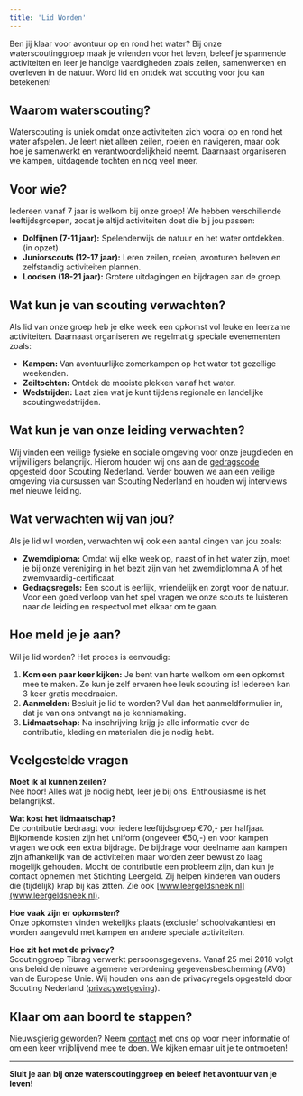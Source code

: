 ```yaml
---
title: 'Lid Worden'
---
```


Ben jij klaar voor avontuur op en rond het water? Bij onze waterscoutinggroep maak je vrienden voor het leven, beleef je spannende activiteiten en leer je handige vaardigheden zoals zeilen, samenwerken en overleven in de natuur. Word lid en ontdek wat scouting voor jou kan betekenen!  

## Waarom waterscouting?  

Waterscouting is uniek omdat onze activiteiten zich vooral op en rond het water afspelen. Je leert niet alleen zeilen, roeien en navigeren, maar ook hoe je samenwerkt en verantwoordelijkheid neemt. Daarnaast organiseren we kampen, uitdagende tochten en nog veel meer.  

## Voor wie?  

Iedereen vanaf 7 jaar is welkom bij onze groep! We hebben verschillende leeftijdsgroepen, zodat je altijd activiteiten doet die bij jou passen:  
- **Dolfijnen (7-11 jaar):** Spelenderwijs de natuur en het water ontdekken. (in opzet)
- **Juniorscouts (12-17 jaar):** Leren zeilen, roeien, avonturen beleven en zelfstandig activiteiten plannen.
- **Loodsen (18-21 jaar):** Grotere uitdagingen en bijdragen aan de groep.

## Wat kun je van scouting verwachten?  

Als lid van onze groep heb je elke week een opkomst vol leuke en leerzame activiteiten. Daarnaast organiseren we regelmatig speciale evenementen zoals:  
- **Kampen:** Van avontuurlijke zomerkampen op het water tot gezellige weekenden.  
- **Zeiltochten:** Ontdek de mooiste plekken vanaf het water.  
- **Wedstrijden:** Laat zien wat je kunt tijdens regionale en landelijke scoutingwedstrijden.

## Wat kun je van onze leiding verwachten?
Wij vinden een veilige fysieke en sociale omgeving voor onze jeugdleden en vrijwilligers belangrijk. Hierom houden wij ons aan de [gedragscode](https://www.scouting.nl/assets/uploads/doorzoekbareBestanden/06.Ondersteuning/Veiligheid/Sociale%20veiligheid/Gedragscode.pdf) opgesteld door Scouting Nederland. Verder bouwen we aan een veilige omgeving via cursussen van Scouting Nederland en houden wij interviews met nieuwe leiding.

## Wat verwachten wij van jou?  

Als je lid wil worden, verwachten wij ook een aantal dingen van jou zoals:  
- **Zwemdiploma:** Omdat wij elke week op, naast of in het water zijn, moet je bij onze vereniging in het bezit zijn van het zwemdiplomma A of het zwemvaardig-certificaat.
- **Gedragsregels:** Een scout is eerlijk, vriendelijk en zorgt voor de natuur. Voor een goed verloop van het spel vragen we onze scouts te luisteren naar de leiding en respectvol met elkaar om te gaan.


## Hoe meld je je aan?  

Wil je lid worden? Het proces is eenvoudig:  
1. **Kom een paar keer kijken:** Je bent van harte welkom om een opkomst mee te maken. Zo kun je zelf ervaren hoe leuk scouting is! Iedereen kan 3 keer gratis meedraaien.
2. **Aanmelden:** Besluit je lid te worden? Vul dan het aanmeldformulier in, dat je van ons ontvangt na je kennismaking.  
3. **Lidmaatschap:** Na inschrijving krijg je alle informatie over de contributie, kleding en materialen die je nodig hebt.

## Veelgestelde vragen  

**Moet ik al kunnen zeilen?**  
Nee hoor! Alles wat je nodig hebt, leer je bij ons. Enthousiasme is het belangrijkst.  

**Wat kost het lidmaatschap?**  
De contributie bedraagt voor iedere leeftijdsgroep €70,- per halfjaar. Bijkomende kosten zijn het uniform (ongeveer €50,-)  en voor kampen vragen we ook een extra bijdrage. 
De bijdrage voor deelname aan kampen zijn afhankelijk van de activiteiten maar worden zeer bewust zo laag mogelijk gehouden.
Mocht de contributie een probleem zijn, dan kun je contact opnemen met Stichting Leergeld. Zij helpen kinderen van ouders die (tijdelijk) krap bij kas zitten. Zie ook [www.leergeldsneek.nl](www.leergeldsneek.nl).

**Hoe vaak zijn er opkomsten?**  
Onze opkomsten vinden wekelijks plaats (exclusief schoolvakanties) en worden aangevuld met kampen en andere speciale activiteiten.

**Hoe zit het met de privacy?**  
Scoutinggroep Tibrag verwerkt persoonsgegevens. Vanaf 25 mei 2018 volgt ons beleid de nieuwe algemene verordening gegevensbescherming (AVG) van de Europese Unie.
Wij houden ons aan de privacyregels opgesteld door Scouting Nederland ([privacywetgeving](https://www.scouting.nl/bestuur/juridisch/privacywetgeving)).


## Klaar om aan boord te stappen?
Nieuwsgierig geworden? Neem [contact](https://tibrag.nl/contact) met ons op voor meer informatie of om een keer vrijblijvend mee te doen. We kijken ernaar uit je te ontmoeten!

---

**Sluit je aan bij onze waterscoutinggroep en beleef het avontuur van je leven!**  
